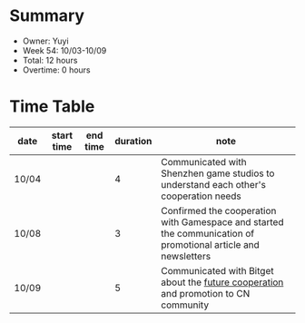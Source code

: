 # Summary
* Owner: Yuyi
* Week 54: 10/03-10/09
* Total: 12 hours
* Overtime: 0 hours

# Time Table
| date  | start time  | end time | duration  |  note |
|---|---|---|---|---|
| 10/04 |   |   | 4 | Communicated with Shenzhen game studios to understand each other's cooperation needs  |
| 10/08 |   |   | 3 | Confirmed the cooperation with Gamespace and started the communication of promotional article and newsletters  |
| 10/09 |   |   | 5 | Communicated with Bitget about the [future cooperation](https://twitter.com/bitgetglobal/status/1578804762614845440?s=20&t=dYxg_MswhDWx_ksyQSsIug) and promotion to CN community  |
